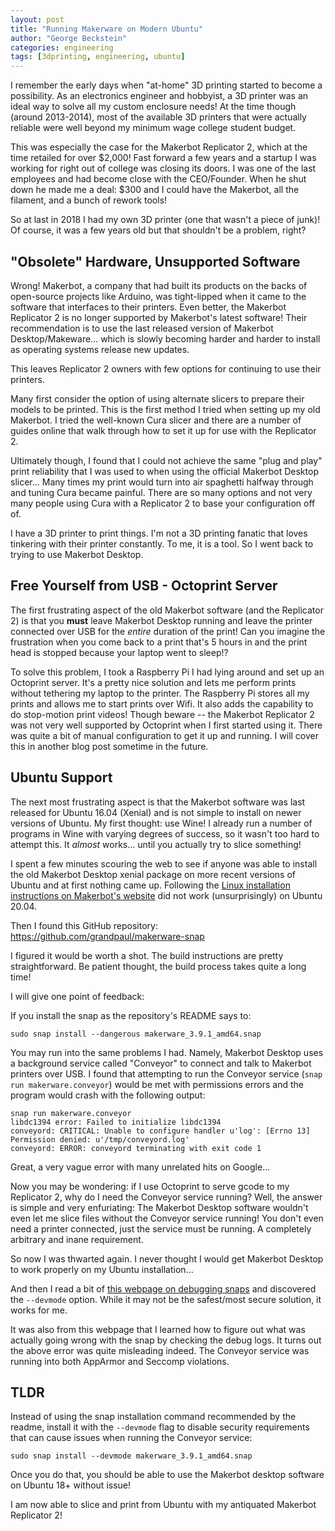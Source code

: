 ```yaml
---
layout: post
title: "Running Makerware on Modern Ubuntu"
author: "George Beckstein"
categories: engineering
tags: [3dprinting, engineering, ubuntu]
---
```


I remember the early days when "at-home" 3D printing started to become a possibility. As an electronics engineer and hobbyist, a 3D printer was an ideal way to solve all my custom enclosure needs! At the time though (around 2013-2014), most of the available 3D printers that were actually reliable were well beyond my minimum wage college student budget.

This was especially the case for the Makerbot Replicator 2, which at the time retailed for over $2,000! Fast forward a few years and a startup I was working for right out of college was closing its doors. I was one of the last employees and had become close with the CEO/Founder. When he shut down he made me a deal: $300 and I could have the Makerbot, all the filament, and a bunch of rework tools!

So at last in 2018 I had my own 3D printer (one that wasn't a piece of junk)! Of course, it was a few years old but that shouldn't be a problem, right?

## "Obsolete" Hardware, Unsupported Software

Wrong! Makerbot, a company that had built its products on the backs of open-source projects like Arduino, was tight-lipped when it came to the software that interfaces to their printers. Even better, the Makerbot Replicator 2 is no longer supported by Makerbot's latest software! Their recommendation is to use the last released version of Makerbot Desktop/Makeware... which is slowly becoming harder and harder to install as operating systems release new updates.

This leaves Replicator 2 owners with few options for continuing to use their printers.

Many first consider the option of using alternate slicers to prepare their models to be printed. This is the first method I tried when setting up my old Makerbot. I tried the well-known Cura slicer and there are a number of guides online that walk through how to set it up for use with the Replicator 2.

Ultimately though, I found that I could not achieve the same "plug and play" print reliability that I was used to when using the official Makerbot Desktop slicer... Many times my print would turn into air spaghetti halfway through and tuning Cura became painful. There are so many options and not very many people using Cura with a Replicator 2 to base your configuration off of.

I have a 3D printer to print things. I'm not a 3D printing fanatic that loves tinkering with their printer constantly. To me, it is a tool. So I went back to trying to use Makerbot Desktop.

## Free Yourself from USB - Octoprint Server

The first frustrating aspect of the old Makerbot software (and the Replicator 2) is that you **must** leave Makerbot Desktop running and leave the printer connected over USB for the _entire_ duration of the print! Can you imagine the frustration when you come back to a print that's 5 hours in and the print head is stopped because your laptop went to sleep!?

To solve this problem, I took a Raspberry Pi I had lying around and set up an Octoprint server. It's a pretty nice solution and lets me perform prints without tethering my laptop to the printer. The Raspberry Pi stores all my prints and allows me to start prints over Wifi. It also adds the capability to do stop-motion print videos! Though beware -- the Makerbot Replicator 2 was not very well supported by Octoprint when I first started using it. There was quite a bit of manual configuration to get it up and running. I will cover this in another blog post sometime in the future.

## Ubuntu Support

The next most frustrating aspect is that the Makerbot software was last released for Ubuntu 16.04 (Xenial) and is not simple to install on newer versions of Ubuntu. My first thought: use Wine! I already run a number of programs in Wine with varying degrees of success, so it wasn't too hard to attempt this. It _almost_ works... until you actually try to slice something!

I spent a few minutes scouring the web to see if anyone was able to install the old Makerbot Desktop xenial package on more recent versions of Ubuntu and at first nothing came up. Following the [Linux installation instructions on Makerbot's website](https://support.makerbot.com/learn/makerbot-desktop-software/installation-and-setup/how-to-install-makerbot-desktop-for-linux_11262) did not work (unsurprisingly) on Ubuntu 20.04.

Then I found this GitHub repository: https://github.com/grandpaul/makerware-snap

I figured it would be worth a shot. The build instructions are pretty straightforward. Be patient thought, the build process takes quite a long time! 

I will give one point of feedback:

If you install the snap as the repository's README says to:

```
sudo snap install --dangerous makerware_3.9.1_amd64.snap
```

You may run into the same problems I had. Namely, Makerbot Desktop uses a background service called "Conveyor" to connect and talk to Makerbot printers over USB. I found that attempting to run the Conveyor service (`snap run makerware.conveyor`) would be met with permissions errors and the program would crash with the following output:

```
snap run makerware.conveyor
libdc1394 error: Failed to initialize libdc1394
conveyord: CRITICAL: Unable to configure handler u'log': [Errno 13] Permission denied: u'/tmp/conveyord.log'
conveyord: ERROR: conveyord terminating with exit code 1
```
Great, a very vague error with many unrelated hits on Google...

Now you may be wondering: if I use Octoprint to serve gcode to my Replicator 2, why do I need the Conveyor service running? Well, the answer is simple and very enfuriating: The Makerbot Desktop software wouldn't even let me slice files without the Conveyor service running! You don't even need a printer connected, just the service must be running. A completely arbitrary and inane requirement.

So now I was thwarted again. I never thought I would get Makerbot Desktop to work properly on my Ubuntu installation...

And then I read a bit of [this webpage on debugging snaps](https://snapcraft.io/docs/debug-snaps) and discovered the `--devmode` option. While it may not be the safest/most secure solution, it works for me. 

It was also from this webpage that I learned how to figure out what was actually going wrong with the snap by checking the debug logs. It turns out the above error was quite misleading indeed. The Conveyor service was running into both AppArmor and Seccomp violations.

## TLDR

Instead of using the snap installation command recommended by the readme, install it with the `--devmode` flag to disable security requirements that can cause issues when running the Conveyor service:

```
sudo snap install --devmode makerware_3.9.1_amd64.snap
```

Once you do that, you should be able to use the Makerbot desktop software on Ubuntu 18+ without issue!

I am now able to slice and print from Ubuntu with my antiquated Makerbot Replicator 2!
